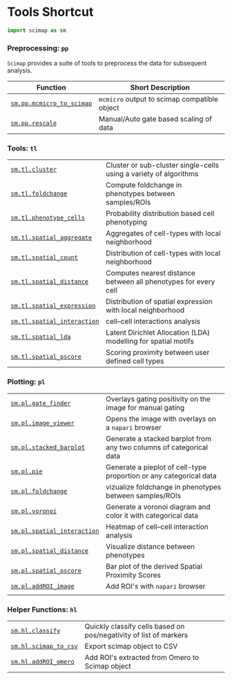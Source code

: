 # Tools Shortcut

```python
import scimap as sm
```

### Preprocessing: `pp`

`Scimap` provides a suite of tools to preprocess the data for subsequent analysis.

| Function                                                                                      | Short Description                            |
|-----------------------------------------------------------------------------------------------|----------------------------------------------|
| [`sm.pp.mcmicro_to_scimap`](All%20Functions/A.%20Pre%20Processing/sm.pp.mcmicro_to_scimap.md) | `mcmicro` output to scimap compatible object |
| [`sm.pp.rescale`](All%20Functions/A.%20Pre%20Processing/sm.pp.rescale.md)                     | Manual/Auto gate based scaling of data       |


### Tools: `tl`

|                                                                                        |                                                                   |
|----------------------------------------------------------------------------------------|-------------------------------------------------------------------|
| [`sm.tl.cluster`](All%20Functions/B.%20Tools/sm.tl.cluster.md)                         | Cluster or sub-cluster single-cells using a variety of algorithms |
| [`sm.tl.foldchange`](All%20Functions/B.%20Tools/sm.tl.foldchange.md)                   | Compute foldchange in phenotypes between samples/ROIs             |
| [`sm.tl.phenotype_cells`](All%20Functions/B.%20Tools/sm.tl.phenotype_cells.md)         | Probability distribution based cell phenotyping                   |
| [`sm.tl.spatial_aggregate`](All%20Functions/B.%20Tools/sm.tl.spatial_aggregate.md)     | Aggregates of cell-types with local neighborhood                  |
| [`sm.tl.spatial_count`](All%20Functions/B.%20Tools/sm.tl.spatial_count.md)             | Distribution of cell-types with local neighborhood                |
| [`sm.tl.spatial_distance`](All%20Functions/B.%20Tools/sm.tl.spatial_distance.md)       | Computes nearest distance between all phenotypes for every cell   |
| [`sm.tl.spatial_expression`](All%20Functions/B.%20Tools/sm.tl.spatial_expression.md)   | Distribution of spatial expression with local neighborhood        |
| [`sm.tl.spatial_interaction`](All%20Functions/B.%20Tools/sm.tl.spatial_interaction.md) | cell–cell interactions analysis                                   |
| [`sm.tl.spatial_lda`](All%20Functions/B.%20Tools/sm.tl.spatial_lda.md)                 | Latent Dirichlet Allocation (LDA) modelling for spatial motifs    |
| [`sm.tl.spatial_pscore`](All%20Functions/B.%20Tools/sm.tl.spatial_pscore.md)           | Scoring proximity between user defined cell types                 |

### Plotting: `pl`

|                                                                                        |                                                                     |
|----------------------------------------------------------------------------------------|---------------------------------------------------------------------|
| [`sm.pl.gate_finder`](All%20Functions/C.%20Plotting/sm.pl.gate_finder.md)              | Overlays gating positivity on the image for manual gating           |
| [`sm.pl.image_viewer`](All%20Functions/C.%20Plotting/sm.pl.image_viewer.md)               | Opens the image with overlays on a `napari` browser                 |
| [`sm.pl.stacked_barplot`](All%20Functions/C.%20Plotting/sm.pl.stacked_barplot.md)         | Generate a stacked barplot from any two columns of categorical data |
| [`sm.pl.pie`](All%20Functions/C.%20Plotting/sm.pl.pie.md)                                 | Generate a pieplot of cell-type proportion or any categorical data  |
| [`sm.pl.foldchange`](All%20Functions/C.%20Plotting/sm.pl.foldchange.md)                   | vizualize foldchange in phenotypes between samples/ROIs             |
| [`sm.pl.voronoi`](All%20Functions/C.%20Plotting/sm.pl.voronoi.md)                         | Generate a voronoi diagram and color it with categorical data       |
| [`sm.pl.spatial_interaction`](All%20Functions/C.%20Plotting/sm.pl.spatial_interaction.md) | Heatmap of cell–cell interaction analysis                           |
| [`sm.pl.spatial_distance`](All%20Functions/C.%20Plotting/sm.pl.spatial_distance.md)       | Visualize distance between phenotypes                               |
| [`sm.pl.spatial_pscore`](All%20Functions/C.%20Plotting/sm.pl.spatial_pscore.md)           | Bar plot of the derived Spatial Proximity Scores                    |
| [`sm.pl.addROI_image`](All%20Functions/C.%20Plotting/sm.pl.addROI_image.md)           | Add ROI's with  `napari` browser                       |
|                                                                |                                                                                  |

### Helper Functions: `hl`

|                                                                                         |                                                                   |
|-----------------------------------------------------------------------------------------|-------------------------------------------------------------------|
| [`sm.hl.classify`](All%20Functions/D.%20Helper%20Functions/sm.hl.classify.md)           | Quickly classify cells based on pos/negativity of list of markers |
| [`sm.hl.scimap_to_csv`](All%20Functions/D.%20Helper%20Functions/sm.hl.scimap_to_csv.md) | Export scimap object to CSV                                       |
| [`sm.hl.addROI_omero`](All%20Functions/D.%20Helper%20Functions/sm.hl.addROI_omero.md) | Add ROI's extracted from Omero to Scimap object                   |
